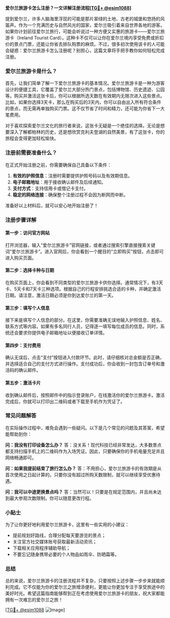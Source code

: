 **爱尔兰旅游卡怎么注册？一文详解注册流程[[TG💪+ @esim1088](https://t.me/s/esim1088)]**

提到爱尔兰，许多人脑海里浮现的可能是那片翠绿的土地、古老的城堡和悠扬的风笛声。作为一个充满历史与自然风光的国家，爱尔兰吸引着来自世界各地的游客。如果你计划前往爱尔兰旅行，可能会听说过一种方便又实惠的旅游卡——爱尔兰旅游卡（Ireland Tourist Card）。这种卡不仅可以让你在爱尔兰境内享受免费或折扣价的景点门票，还能让你省去排队购票的麻烦。不过，很多初次使用该卡的人可能会疑惑：爱尔兰旅游卡怎么注册呢？别担心，这篇文章将手把手教你如何轻松完成注册。

### 爱尔兰旅游卡是什么？

首先，让我们简单了解一下爱尔兰旅游卡的基本情况。爱尔兰旅游卡是一种为游客设计的便捷工具，它覆盖了爱尔兰大部分热门景点，包括博物馆、历史遗迹、公园等。购买并激活这张卡后，你可以根据所选天数在有效期内无限次进入这些景点。比如，如果你选择3天卡，那么在购买后的3天内，你可以自由出入所有符合条件的景点，而无需再单独购买门票。这不仅节省了时间和精力，还可能为你省下一大笔费用。

对于喜欢探索爱尔兰文化的旅行者来说，这张卡无疑是一个绝佳的选择。无论是想要深入了解都柏林的历史，还是想欣赏克利夫登湖的自然美景，有了这张卡，你的旅程会变得更加轻松愉快。

### 注册前需要准备什么？

在正式开始注册之前，你需要确保自己具备以下条件：

1. **有效的护照信息**：注册时需要提供护照号码以及有效期信息。
2. **电子邮箱地址**：用于接收确认邮件及后续通知。
3. **支付方式**：支持信用卡或借记卡支付。
4. **稳定的网络连接**：确保整个注册过程不会因为断网而中断。

准备好以上材料后，就可以安心地开始注册了！

### 注册步骤详解

#### 第一步：访问官方网站

打开浏览器，输入“爱尔兰旅游卡”官网链接，或者通过搜索引擎直接搜索关键词“爱尔兰旅游卡”。进入官网后，你会看到一个醒目的“立即购买”按钮，点击即可进入购买页面。

#### 第二步：选择卡种与日期

在购买页面上，你会看到不同类型的爱尔兰旅游卡供你选择。通常情况下，有3天卡、5天卡和7天卡三种选项。根据自己的行程安排挑选合适的卡种，并确定激活日期。请注意，激活日期必须是你到达爱尔兰的第一天。

#### 第三步：填写个人信息

接下来是填写个人信息的部分。在这里，你需要准确无误地输入护照信息、姓名、联系方式等内容。如果有多名同行人员，记得逐一填写每位成员的信息。同时，系统还会要求你提供电子邮箱地址以便接收订单详情。

#### 第四步：支付费用

确认无误后，点击“支付”按钮进入付款环节。此时，请仔细核对总金额是否正确，并选择适合自己的支付方式进行操作。支付成功后，你会收到一封包含订单号和激活码的确认邮件。

#### 第五步：激活卡片

收到确认邮件后，按照邮件中的指示登录账户，在线激活你的爱尔兰旅游卡。激活完成后，你就可以打印出二维码或者下载至手机作为凭证了。

### 常见问题解答

在实际操作过程中，难免会遇到一些疑问。以下是几个常见的问题及其答案，希望能帮助到你：

**问：我没有打印设备怎么办？**
答：没关系！现代科技已经非常发达，大多数景点都支持扫描手机上的二维码作为入场凭证。因此，只要确保你的手机电量充足并且网络畅通即可。

**问：如果我提前结束了旅行怎么办？**
答：不用担心，爱尔兰旅游卡的有效期是从首次使用之日起计算的。只要你没有超过所购天数限制，就可以继续享受优惠待遇。

**问：我可以中途更换景点吗？**
答：当然可以！只要是在规定范围内，并且尚未达到最大参观次数限制，你可以随意更改行程。

### 小贴士

为了让你更好地利用爱尔兰旅游卡，这里有一些实用的小建议：

- 提前规划好路线，合理分配每天要游览的景点；
- 关注官方社交媒体账号获取最新活动资讯；
- 下载相关应用程序辅助导航；
- 不要忘记随身携带必要的个人物品如雨伞、防晒霜等。

### 总结

总的来说，爱尔兰旅游卡的注册流程并不复杂，只要按照上述步骤一步步来就能顺利完成。它不仅能为你的爱尔兰之旅增添便利，更能让你更加专注于享受旅途中的美好时光。希望这篇指南能够帮到正在考虑使用爱尔兰旅游卡的朋友，祝大家都能拥有一次难忘的爱尔兰之旅！

[[TG💪+ @esim1088](https://t.me/s/esim1088) ![Image](https://i.postimg.cc/4NQfJmqS/Snipaste-2025-05-13-00-14-12.png)]